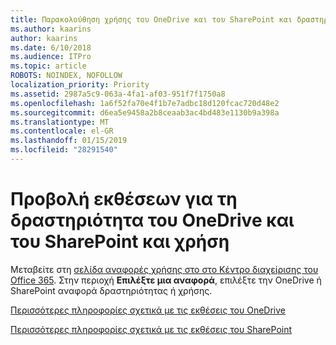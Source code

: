 ```yaml
---
title: Παρακολούθηση χρήσης του OneDrive και του SharePoint και δραστηριότητα
ms.author: kaarins
author: kaarins
ms.date: 6/10/2018
ms.audience: ITPro
ms.topic: article
ROBOTS: NOINDEX, NOFOLLOW
localization_priority: Priority
ms.assetid: 2987a5c9-063a-4fa1-af03-951f7f1750a8
ms.openlocfilehash: 1a6f52fa70e4f1b7e7adbc18d120fcac720d48e2
ms.sourcegitcommit: d6ea5e9458a2b8ceaab3ac4bd483e1130b9a398a
ms.translationtype: MT
ms.contentlocale: el-GR
ms.lasthandoff: 01/15/2019
ms.locfileid: "28291540"
---
```

# <a name="view-reports-on-onedrive-and-sharepoint-activity-and-usage"></a>Προβολή εκθέσεων για τη δραστηριότητα του OneDrive και του SharePoint και χρήση

Μεταβείτε στη [σελίδα αναφορές χρήσης στο στο Κέντρο διαχείρισης του Office 365](https://admin.microsoft.com/AdminPortal/Home). Στην περιοχή **Επιλέξτε μια αναφορά**, επιλέξτε την OneDrive ή SharePoint αναφορά δραστηριότητας ή χρήσης. 
  
[Περισσότερες πληροφορίες σχετικά με τις εκθέσεις του OneDrive](https://go.microsoft.com/fwlink/?linkid=875239)
  
[Περισσότερες πληροφορίες σχετικά με τις εκθέσεις του SharePoint](https://go.microsoft.com/fwlink/?linkid=875240)
  

